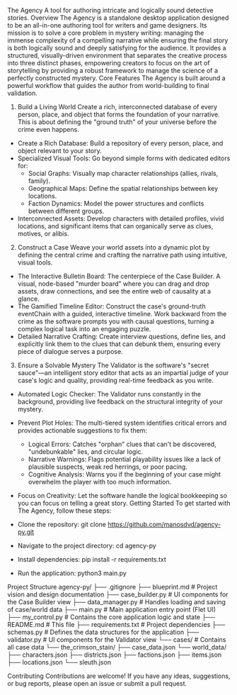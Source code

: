 The Agency
A tool for authoring intricate and logically sound detective stories.
Overview
The Agency is a standalone desktop application designed to be an all-in-one authoring tool for writers and game designers. Its mission is to solve a core problem in mystery writing: managing the immense complexity of a compelling narrative while ensuring the final story is both logically sound and deeply satisfying for the audience.
It provides a structured, visually-driven environment that separates the creative process into three distinct phases, empowering creators to focus on the art of storytelling by providing a robust framework to manage the science of a perfectly constructed mystery.
Core Features
The Agency is built around a powerful workflow that guides the author from world-building to final validation.
1. Build a Living World
Create a rich, interconnected database of every person, place, and object that forms the foundation of your narrative. This is about defining the "ground truth" of your universe before the crime even happens.
 * Create a Rich Database: Build a repository of every person, place, and object relevant to your story.
 * Specialized Visual Tools: Go beyond simple forms with dedicated editors for:
   * Social Graphs: Visually map character relationships (allies, rivals, family).
   * Geographical Maps: Define the spatial relationships between key locations.
   * Faction Dynamics: Model the power structures and conflicts between different groups.
 * Interconnected Assets: Develop characters with detailed profiles, vivid locations, and significant items that can organically serve as clues, motives, or alibis.
2. Construct a Case
Weave your world assets into a dynamic plot by defining the central crime and crafting the narrative path using intuitive, visual tools.
 * The Interactive Bulletin Board: The centerpiece of the Case Builder. A visual, node-based "murder board" where you can drag and drop assets, draw connections, and see the entire web of causality at a glance.
 * The Gamified Timeline Editor: Construct the case's ground-truth eventChain with a guided, interactive timeline. Work backward from the crime as the software prompts you with causal questions, turning a complex logical task into an engaging puzzle.
 * Detailed Narrative Crafting: Create interview questions, define lies, and explicitly link them to the clues that can debunk them, ensuring every piece of dialogue serves a purpose.
3. Ensure a Solvable Mystery
The Validator is the software's "secret sauce"—an intelligent story editor that acts as an impartial judge of your case's logic and quality, providing real-time feedback as you write.
 * Automated Logic Checker: The Validator runs constantly in the background, providing live feedback on the structural integrity of your mystery.
 * Prevent Plot Holes: The multi-tiered system identifies critical errors and provides actionable suggestions to fix them:
   * Logical Errors: Catches "orphan" clues that can't be discovered, "undebunkable" lies, and circular logic.
   * Narrative Warnings: Flags potential playability issues like a lack of plausible suspects, weak red herrings, or poor pacing.
   * Cognitive Analysis: Warns you if the beginning of your case might overwhelm the player with too much information.
 * Focus on Creativity: Let the software handle the logical bookkeeping so you can focus on telling a great story.
Getting Started
To get started with The Agency, follow these steps:
 * Clone the repository:
   git clone https://github.com/manosdvd/agency-py.git

 * Navigate to the project directory:
   cd agency-py

 * Install dependencies:
   pip install -r requirements.txt

 * Run the application:
   python3 main.py

Project Structure
agency-py/
├── .gitignore
├── blueprint.md        # Project vision and design documentation
├── case_builder.py     # UI components for the Case Builder view
├── data_manager.py     # Handles loading and saving of case/world data
├── main.py             # Main application entry point (Flet UI)
├── my_control.py       # Contains the core application logic and state
├── README.md           # This file
├── requirements.txt    # Project dependencies
├── schemas.py          # Defines the data structures for the application
├── validator.py        # UI components for the Validator view
└── cases/              # Contains all case data
    └── the_crimson_stain/
        ├── case_data.json
        └── world_data/
            ├── characters.json
            ├── districts.json
            ├── factions.json
            ├── items.json
            ├── locations.json
            └── sleuth.json

Contributing
Contributions are welcome! If you have any ideas, suggestions, or bug reports, please open an issue or submit a pull request.

